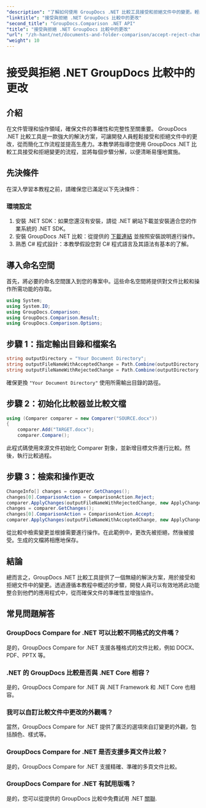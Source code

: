 ```yaml
---
"description": "了解如何使用 GroupDocs .NET 比較工具接受和拒絕文件中的變更。輕鬆簡化您的文件工作流程。"
"linktitle": "接受與拒絕 .NET GroupDocs 比較中的更改"
"second_title": "GroupDocs.Comparison .NET API"
"title": "接受與拒絕 .NET GroupDocs 比較中的更改"
"url": "/zh-hant/net/documents-and-folder-comparison/accept-reject-changes-dotnet/"
"weight": 10
---
```


# 接受與拒絕 .NET GroupDocs 比較中的更改

## 介紹
在文件管理和協作領域，確保文件的準確性和完整性至關重要。 GroupDocs .NET 比較工具是一款強大的解決方案，可讓開發人員輕鬆接受和拒絕文件中的更改，從而簡化工作流程並提高生產力。本教學將指導您使用 GroupDocs .NET 比較工具接受和拒絕變更的流程，並將每個步驟分解，以便清晰易懂地實施。
## 先決條件
在深入學習本教程之前，請確保您已滿足以下先決條件：
### 環境設定
1. 安裝 .NET SDK：如果您還沒有安裝，請從 .NET 網站下載並安裝適合您的作業系統的 .NET SDK。
2. 安裝 GroupDocs .NET 比較：從提供的 [下載連結](https://releases.groupdocs.com/comparison/net/) 並按照安裝說明進行操作。
3. 熟悉 C# 程式設計：本教學假設您對 C# 程式語言及其語法有基本的了解。

## 導入命名空間
首先，將必要的命名空間匯入到您的專案中。這些命名空間將提供對文件比較和操作所需功能的存取。

```csharp
using System;
using System.IO;
using GroupDocs.Comparison;
using GroupDocs.Comparison.Result;
using GroupDocs.Comparison.Options;
```
## 步驟 1：指定輸出目錄和檔案名
```csharp
string outputDirectory = "Your Document Directory";
string outputFileNameWithAcceptedChange = Path.Combine(outputDirectory, "RESULT_WITH_ACCEPTED_CHANGE.docx");
string outputFileNameWithRejectedChange = Path.Combine(outputDirectory, "RESULT_WITH_REJECTED_CHANGE.docx");
```
確保更換 `"Your Document Directory"` 使用所需輸出目錄的路徑。
## 步驟 2：初始化比較器並比較文檔
```csharp
using (Comparer comparer = new Comparer("SOURCE.docx"))
{
    comparer.Add("TARGET.docx");
    comparer.Compare();
```
此程式碼使用來源文件初始化 Comparer 對象，並新增目標文件進行比較。然後，執行比較過程。
## 步驟 3：檢索和操作更改
```csharp
ChangeInfo[] changes = comparer.GetChanges();
changes[0].ComparisonAction = ComparisonAction.Reject;
comparer.ApplyChanges(outputFileNameWithRejectedChange, new ApplyChangeOptions { Changes = changes, SaveOriginalState = true });
changes = comparer.GetChanges();
changes[0].ComparisonAction = ComparisonAction.Accept;
comparer.ApplyChanges(outputFileNameWithAcceptedChange, new ApplyChangeOptions { Changes = changes });
```
從比較中檢索變更並根據需要進行操作。在此範例中，更改先被拒絕，然後被接受。生成的文檔將相應地保存。

## 結論
總而言之，GroupDocs .NET 比較工具提供了一個無縫的解決方案，用於接受和拒絕文件中的變更。透過遵循本教程中概述的步驟，開發人員可以有效地將此功能整合到他們的應用程式中，從而確保文件的準確性並增強協作。
## 常見問題解答
### GroupDocs Compare for .NET 可以比較不同格式的文件嗎？
是的，GroupDocs Compare for .NET 支援各種格式的文件比較，例如 DOCX、PDF、PPTX 等。
### .NET 的 GroupDocs 比較是否與 .NET Core 相容？
是的，GroupDocs Compare for .NET 與 .NET Framework 和 .NET Core 也相容。
### 我可以自訂比較文件中更改的外觀嗎？
當然，GroupDocs Compare for .NET 提供了廣泛的選項來自訂變更的外觀，包括顏色、樣式等。
### GroupDocs Compare for .NET 是否支援多頁文件比較？
是的，GroupDocs Compare for .NET 支援精確、準確的多頁文件比較。
### GroupDocs Compare for .NET 有試用版嗎？
是的，您可以從提供的 GroupDocs 比較中免費試用 .NET [關聯](https://releases。groupdocs.com/).
